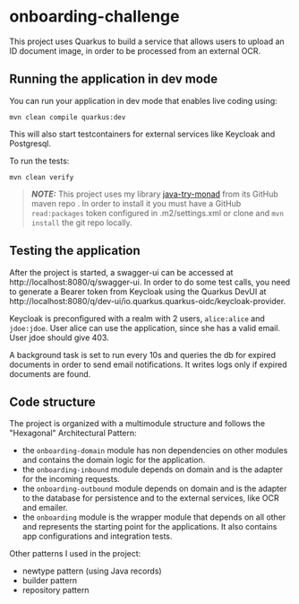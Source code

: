 # onboarding-challenge

This project uses Quarkus to build a service that allows users to upload an ID document image, 
in order to be processed from an external OCR.

## Running the application in dev mode

You can run your application in dev mode that enables live coding using:
```shell script
mvn clean compile quarkus:dev
```
This will also start testcontainers for external services like Keycloak and Postgresql.

To run the tests: 
```shell script
mvn clean verify
```

> **_NOTE:_**  This project uses my library [java-try-monad](https://github.com/anbonifacio/java-try-monad) from its GitHub maven repo .
> In order to install it you must have a GitHub `read:packages` token configured in .m2/settings.xml or clone and `mvn install` the git repo locally.

## Testing the application

After the project is started, a swagger-ui can be accessed at http://localhost:8080/q/swagger-ui.
In order to do some test calls, you need to generate a Bearer token from Keycloak using the Quarkus DevUI at http://localhost:8080/q/dev-ui/io.quarkus.quarkus-oidc/keycloak-provider.

Keycloak is preconfigured with a realm with 2 users, `alice:alice` and `jdoe:jdoe`. User alice can use the application,
since she has a valid email. User jdoe should give 403.

A background task is set to run every 10s and queries the db for expired documents in order to send email notifications.
It writes logs only if expired documents are found.

## Code structure

The project is organized with a multimodule structure and follows the "Hexagonal" Architectural Pattern: 
- the `onboarding-domain` module has non dependencies on other modules and contains the domain logic for the application.
- the `onboarding-inbound` module depends on domain and is the adapter for the incoming requests.
- the `onboarding-outbound` module depends on domain and is the adapter to the database for persistence and to the external services, like OCR and emailer.
- the `onboarding` module is the wrapper module that depends on all other and represents the starting point for the applications. It also contains app configurations and integration tests.

Other patterns I used in the project:
- newtype pattern (using Java records)
- builder pattern
- repository pattern
